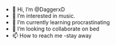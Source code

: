 - 👋 Hi, I’m @DaggerxD
- 👀 I’m interested in music.
- 🌱 I’m currently learning procrastinating
- 💞️ I’m looking to collaborate on bed
- 📫 How to reach me -stay away

<!---
DaggerxD/DaggerxD is a ✨ special ✨ repository because its `README.md` (this file) appears on your GitHub profile.
You can click the Preview link to take a look at your changes.
--->
